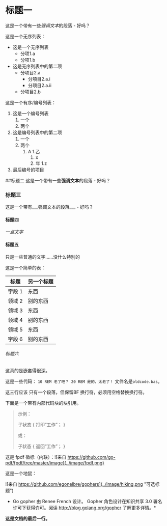 # 标题一
这是一个带有一些*强调文本*的段落 - 好吗？

这是一个无序列表：

- 这是一个无序列表
    - 分项1.a
    - 分项1.b
- 这是无序列表中的第二项
    - 分项目2.a
        - 分项目2.a.i
        - 分项目2.a.ii
    - 分项目2.b

这是一个有序/编号列表：

1. 这是一个编号列表
    1. 一个
    1. 两个
1. 这是编号列表中的第二项
    1. 一个
    1. 两个
        1. A
        1.乙
            1. x
            1. 年
            1.z
1. 最后编号的项目

##标题二
这是一个带有一些**强调文本**的段落 - 好吗？

### 标题三
这是一个带有___强调文本的段落___ - 好吗？

#### 标题四
*一点文字*

#### 标题五
只是一些普通的文字……没什么特别的

这是一个简单的表：

|标题 |另一个标题 |
|---------|----------------|
|字段 1 |东西|
|领域 2 |别的东西|
|领域 3 |东西|
|领域 4 |别的东西|
|领域 5 |东西|
|字段 6 |别的东西|

###### 标题六
这真的是嵌套得很深。

这是一些代码：
``
10 REM 老了吧？
20 REM 是的，太老了！
``
文件名是`oldcode.bas`。

这三行应该
只有一个段落，但保留BF
换行符，必须用空格替换换行符。

下面是一个带有内部代码块的块引用。

> 示例：
>
> 子状态 {
> 打印“工作”；
> }
>
> 或：
>
> 子状态 {
> 返回“工作”；
> }

这是 fpdf 徽标（内联）：![来自 https://github.com/go-pdf/fpdf/tree/master/image](../image/fpdf.png)

这是一个地鼠：

![来自 https://github.com/egonelbre/gophers](../image/hiking.png "可选标题")

* Go gopher 由 Renee French 设计。 Gopher 角色设计在知识共享 3.0 署名许可下获得许可。阅读 http://blog.golang.org/gopher 了解更多详情。*


__这是文档的最后一行。__